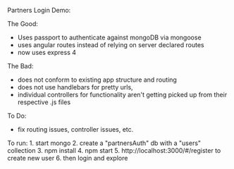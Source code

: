 
Partners Login Demo:
 
 The Good: 
 - Uses passport to authenticate against mongoDB via mongoose
 - uses angular routes instead of relying on server declared routes
 - now uses express 4
 
 The Bad:
 - does not conform to existing app structure and routing
 - does not use handlebars for pretty urls, 
 - individual controllers for functionality aren't getting picked up from their respective .js files 
 
 To Do: 
 - fix routing issues, controller issues, etc.


To run:
    1. start mongo
    2. create a "partnersAuth" db with a "users" collection 
    3. npm install
    4. npm start
    5. http://localhost:3000/#/register to create new user
    6. then login and explore

